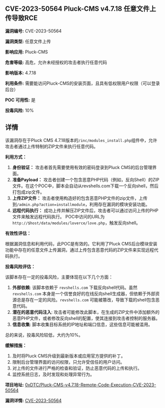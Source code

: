 ## CVE-2023-50564 Pluck-CMS v4.7.18 任意文件上传导致RCE

**漏洞编号:** CVE-2023-50564

**漏洞类型:** 任意文件上传

**影响应用:** Pluck-CMS

**危害等级:** 高危，允许未经授权的攻击者执行任意代码

**影响版本:** 4.7.18

**利用条件:** 需要能访问Pluck-CMS的安装页面，且具有低权限用户权限（可以登录后台）

**POC 可用性:** 是

**投毒风险:** 10%

## 详情

该漏洞存在于Pluck CMS 4.7.18版本的`/inc/modules_install.php`组件中，允许攻击者通过上传特制的ZIP文件来执行任意代码。 

**利用方式：**

1.  **身份验证：** 攻击者首先需要使用有效的密码登录到Pluck CMS的后台管理界面。
2.  **准备Payload：** 攻击者创建一个包含恶意PHP代码（例如，反向Shell）的ZIP文件。在这个POC中，脚本会自动从revshells.com下载一个反向shell，然后打包成zip文件。
3.  **上传ZIP文件：** 攻击者使用构造好的包含恶意PHP文件的zip文件，上传到`/admin.php?action=installmodule`，利用存在漏洞的模块安装功能。
4.  **远程代码执行：** 成功上传并解压ZIP文件后，攻击者可以通过访问上传的PHP文件来触发远程代码执行。  POC中访问的URL为`http://$host/data/modules/loverce/love.php`，触发反向shell。

**有效性评估：**

根据漏洞信息和利用代码，此POC是有效的。它利用了Pluck CMS后台模块安装功能中存在的任意文件上传漏洞，通过上传包含恶意代码的ZIP文件来实现远程代码执行。

**投毒风险评估：**

该脚本存在一定的投毒风险，主要体现在以下几个方面：
1. **外部依赖**: 该脚本依赖于 `revshells.com` 下载反向shell代码。虽然 `revshells.com` 本身是一个信誉良好的在线反向shell生成器，但依赖于外部资源总是存在一定的风险。`revshells.com` 可能被篡改，导致下载的shell包含恶意代码。
2. **潜在的恶意代码注入**: 攻击者可能修改此脚本，在生成的ZIP文件中添加额外的恶意PHP文件，或者修改反向shell的配置，使其连接到攻击者控制的服务器。
3. **信息收集**: 脚本收集目标系统的IP地址和端口信息，这些信息可能被滥用。

总的来说，投毒风险较低，大约为10%。

**缓解措施：**

1.  及时将Pluck CMS升级到最新版本或应用官方提供的补丁。
2.  限制后台管理界面的访问权限，只允许受信任的用户访问。
3.  对上传的文件进行严格的检查和验证，防止恶意代码的上传和执行。
4.  监控系统日志，及时发现和处理异常行为。

**项目地址:** [0xDTC/Pluck-CMS-v4.7.18-Remote-Code-Execution-CVE-2023-50564](https://github.com/0xDTC/Pluck-CMS-v4.7.18-Remote-Code-Execution-CVE-2023-50564)

**漏洞详情:** [CVE-2023-50564](https://nvd.nist.gov/vuln/detail/CVE-2023-50564)